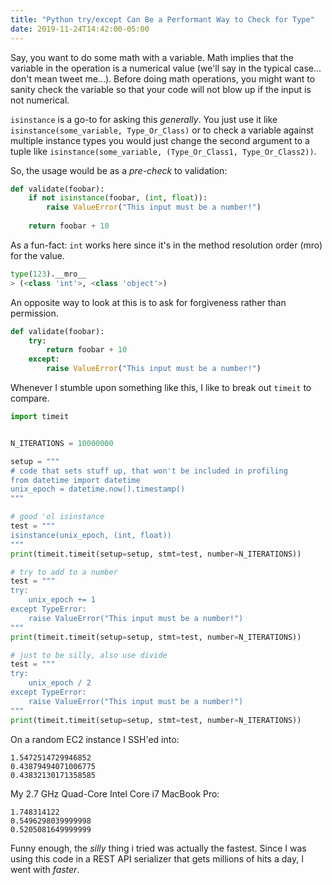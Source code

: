 ```yaml
---
title: "Python try/except Can Be a Performant Way to Check for Type"
date: 2019-11-24T14:42:00-05:00
---
```


Say, you want to do some math with a variable. Math implies that the variable in the operation is a numerical value (we'll say in the typical case... don't mean tweet me...). Before doing math operations, you might want to sanity check the variable so that your code will not blow up if the input is not numerical.

`isinstance` is a go-to for asking this _generally_. You just use it like `isinstance(some_variable, Type_Or_Class)` or to check a variable against multiple instance types you would just change the second argument to a tuple like `isinstance(some_variable, (Type_Or_Class1, Type_Or_Class2))`.

So, the usage would be as a _pre-check_ to validation:

```python
def validate(foobar):
    if not isinstance(foobar, (int, float)):
        raise ValueError("This input must be a number!")
    
    return foobar + 10
```

As a fun-fact: `int` works here since it's in the method resolution order (mro) for the value.

```python
type(123).__mro__
> (<class 'int'>, <class 'object'>)
```

An opposite way to look at this is to ask for forgiveness rather than permission.

```python
def validate(foobar):
    try:
        return foobar + 10
    except:
        raise ValueError("This input must be a number!")
```

Whenever I stumble upon something like this, I like to break out `timeit` to compare.

```python
import timeit


N_ITERATIONS = 10000000

setup = """
# code that sets stuff up, that won't be included in profiling
from datetime import datetime
unix_epoch = datetime.now().timestamp()
"""

# good 'ol isinstance
test = """
isinstance(unix_epoch, (int, float))
"""
print(timeit.timeit(setup=setup, stmt=test, number=N_ITERATIONS))

# try to add to a number
test = """
try:
    unix_epoch += 1
except TypeError:
    raise ValueError("This input must be a number!")
"""
print(timeit.timeit(setup=setup, stmt=test, number=N_ITERATIONS))

# just to be silly, also use divide
test = """
try:
    unix_epoch / 2
except TypeError:
    raise ValueError("This input must be a number!")
"""
print(timeit.timeit(setup=setup, stmt=test, number=N_ITERATIONS))
```

On a random EC2 instance I SSH'ed into:

```shell
1.5472514729946852
0.43879494071006775
0.43832130171358585
```

My 2.7 GHz Quad-Core Intel Core i7 MacBook Pro:

```shell
1.748314122
0.5496298039999998
0.5205081649999999
```

Funny enough, the _silly_ thing i tried was actually the fastest. Since I was using this code in a REST API serializer that gets millions of hits a day, I went with _faster_.
